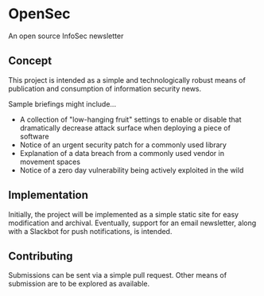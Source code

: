 # OpenSec

An open source InfoSec newsletter

## Concept

This project is intended as a simple and technologically robust means of publication and consumption of information security news.

Sample briefings might include...

- A collection of "low-hanging fruit" settings to enable or disable that dramatically decrease attack surface when deploying a piece of software
- Notice of an urgent security patch for a commonly used library
- Explanation of a data breach from a commonly used vendor in movement spaces
- Notice of a zero day vulnerability being actively exploited in the wild

## Implementation

Initially, the project will be implemented as a simple static site for easy modification and archival. Eventually, support for an email newsletter, along with a Slackbot for push notifications, is intended.

## Contributing

Submissions can be sent via a simple pull request. Other means of submission are to be explored as available.